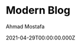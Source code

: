 ---
title: Modern Blog
github: https://github.com/z3by/vuepress-theme-modern-blog
demo: https://vp-modern.z3by.com/
license: MIT
author: Ahmad Mostafa
author_link: ''
author_twitter: ''
date: 2021-04-29T00:00:00.000Z
ssg:
  - Vuepress
cms:
  - NetlifyCMS
css: null
category:
  - Blog
description: Modern blog theme for VuePress.
draft: true
publish_date: '2019-12-01T18:01:28Z'
update_date: '2021-06-30T14:59:55Z'
github_star: 104
github_fork: 30
---